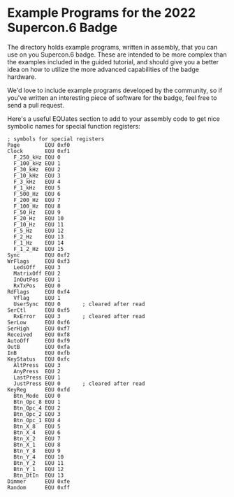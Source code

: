 # Example Programs for the 2022 Supercon.6 Badge
The directory holds example programs, written in assembly, that you can use on you Supercon.6 badge. These are intended to be more complex than the examples included in the guided tutorial, and should give you a better idea on how to utilize the more advanced capabilities of the badge hardware.

We'd love to include example programs developed by the community, so if you've written an interesting piece of software for the badge, feel free to send a pull request.

Here's a useful EQUates section to add to your assembly code to get nice symbolic names for special function registers:

```
; symbols for special registers
Page        EQU 0xf0
Clock       EQU 0xf1
  F_250_kHz EQU 0
  F_100_kHz EQU 1
  F_30_kHz  EQU 2
  F_10_kHz  EQU 3
  F_3_kHz   EQU 4
  F_1_kHz   EQU 5
  F_500_Hz  EQU 6
  F_200_Hz  EQU 7
  F_100_Hz  EQU 8
  F_50_Hz   EQU 9
  F_20_Hz   EQU 10
  F_10_Hz   EQU 11
  F_5_Hz    EQU 12
  F_2_Hz    EQU 13
  F_1_Hz    EQU 14
  F_1_2_Hz  EQU 15
Sync        EQU 0xf2
WrFlags     EQU 0xf3
  LedsOff   EQU 3
  MatrixOff EQU 2
  InOutPos  EQU 1
  RxTxPos   EQU 0
RdFlags     EQU 0xf4
  Vflag     EQU 1
  UserSync  EQU 0       ; cleared after read
SerCtl      EQU 0xf5
  RxError   EQU 3       ; cleared after read
SerLow      EQU 0xf6
SerHigh     EQU 0xf7
Received    EQU 0xf8
AutoOff     EQU 0xf9
OutB        EQU 0xfa
InB         EQU 0xfb
KeyStatus   EQU 0xfc
  AltPress  EQU 3
  AnyPress  EQU 2
  LastPress EQU 1
  JustPress EQU 0       ; cleared after read
KeyReg      EQU 0xfd
  Btn_Mode  EQU 0
  Btn_Opc_8 EQU 1
  Btn_Opc_4 EQU 2
  Btn_Opc_2 EQU 3
  Btn_Opc_1 EQU 4
  Btn_X_8   EQU 5
  Btn_X_4   EQU 6
  Btn_X_2   EQU 7
  Btn_X_1   EQU 8
  Btn_Y_8   EQU 9
  Btn_Y_4   EQU 10
  Btn_Y_2   EQU 11
  Btn_Y_1   EQU 12
  Btn_DtIn  EQU 13
Dimmer      EQU 0xfe
Random      EQU 0xff 
```
